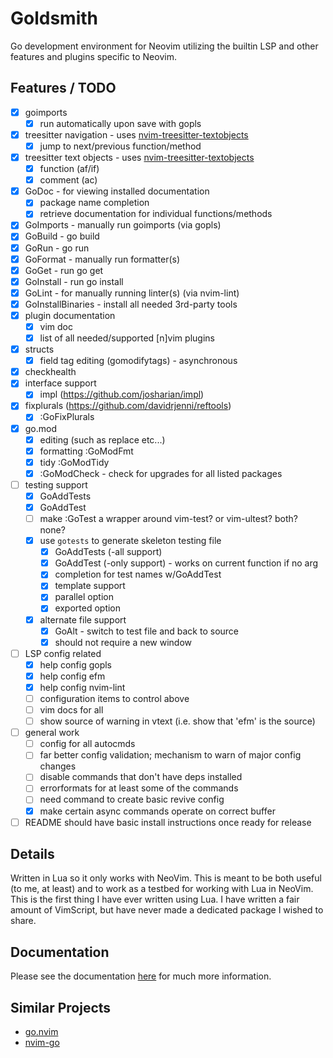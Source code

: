 # Goldsmith

Go development environment for Neovim utilizing the builtin LSP and other features and plugins specific to Neovim.

## Features / TODO
- [x] goimports
    - [x] run automatically upon save with gopls
- [x] treesitter navigation - uses [nvim-treesitter-textobjects](https://github.com/nvim-treesitter/nvim-treesitter-textobjects)
    - [x] jump to next/previous function/method
- [x] treesitter text objects - uses [nvim-treesitter-textobjects](https://github.com/nvim-treesitter/nvim-treesitter-textobjects)
    - [x] function (af/if)
    - [x] comment (ac)
- [x] GoDoc - for viewing installed documentation
    - [x] package name completion
    - [x] retrieve documentation for individual functions/methods
- [x] GoImports - manually run goimports (via gopls)
- [x] GoBuild  - go build
- [x] GoRun - go run
- [x] GoFormat - manually run formatter(s)
- [x] GoGet - run go get
- [x] GoInstall - run go install
- [x] GoLint - for manually running linter(s) (via nvim-lint)
- [x] GoInstallBinaries - install all needed 3rd-party tools
- [x] plugin documentation
    - [x] vim doc
    - [x] list of all needed/supported [n]vim plugins
- [x] structs
    - [x] field tag editing (gomodifytags) - asynchronous
- [x] checkhealth
- [x] interface support
    - [x] impl (https://github.com/josharian/impl)
- [x] fixplurals (https://github.com/davidrjenni/reftools) 
    - [x] :GoFixPlurals
- [x] go.mod 
    - [x] editing (such as replace etc...)
    - [x] formatting :GoModFmt
    - [x] tidy :GoModTidy
    - [x] :GoModCheck - check for upgrades for all listed packages
- [ ] testing support
    - [x] GoAddTests
    - [x] GoAddTest
    - [ ] make :GoTest a wrapper around vim-test? or vim-ultest? both? none?
    - [x] use `gotests` to generate skeleton testing file
        - [x] GoAddTests (-all support)
        - [x] GoAddTest (-only support) - works on current function if no arg
        - [x] completion for test names w/GoAddTest
        - [x] template support
        - [x] parallel option
        - [x] exported option
    - [x] alternate file support
        - [x] GoAlt - switch to test file and back to source
        - [x] should not require a new window
- [ ] LSP config related
    - [x] help config gopls
    - [x] help config efm
    - [x] help config nvim-lint
    - [ ] configuration items to control above
    - [ ] vim docs for all
    - [ ] show source of warning in vtext (i.e. show that 'efm' is the source)
- [ ] general work
    - [ ] config for all autocmds
    - [ ] far better config validation; mechanism to warn of major config changes
    - [ ] disable commands that don't have deps installed
    - [ ] errorformats for at least some of the commands
    - [ ] need command to create basic revive config
    - [x] make certain async commands operate on correct buffer
- [ ] README should have basic install instructions once ready for release

## Details
Written in Lua so it only works with NeoVim. This is meant to be both useful (to me, at least) and to work as a testbed
for working with Lua in NeoVim. This is the first thing I have ever written using Lua. I have written a fair amount of
VimScript, but have never made a dedicated package I wished to share.

## Documentation
Please see the documentation [here](https://github.com/WhoIsSethDaniel/goldsmith.nvim/blob/main/doc/goldsmith.txt) for much more information.

## Similar Projects
* [go.nvim](https://github.com/ray-x/go.nvim)
* [nvim-go](https://github.com/crispgm/nvim-go)
